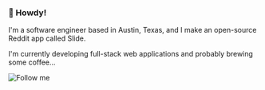 ### 👋  Howdy!

I'm a software engineer based in Austin, Texas, and I make an open-source Reddit app called Slide.

I'm currently developing full-stack web applications and probably brewing some coffee... 

![Follow me](https://github.com/users/follow?target=ccrama)
<!--
**ccrama/ccrama** is a ✨ _special_ ✨ repository because its `README.md` (this file) appears on your GitHub profile.

Here are some ideas to get you started:

- 🔭 I’m currently working on ...
- 🌱 I’m currently learning ...
- 👯 I’m looking to collaborate on ...
- 🤔 I’m looking for help with ...
- 💬 Ask me about ...
- 📫 How to reach me: ...
- 😄 Pronouns: ...
- ⚡ Fun fact: ...
-->
